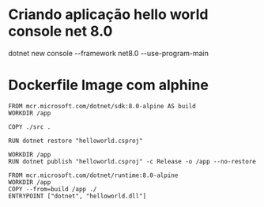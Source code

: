 # Criando aplicação hello world console net 8.0

dotnet new console --framework net8.0 --use-program-main

# Dockerfile Image com alphine

```
FROM mcr.microsoft.com/dotnet/sdk:8.0-alpine AS build
WORKDIR /app

COPY ./src .

RUN dotnet restore "helloworld.csproj"

WORKDIR /app
RUN dotnet publish "helloworld.csproj" -c Release -o /app --no-restore

FROM mcr.microsoft.com/dotnet/runtime:8.0-alpine
WORKDIR /app
COPY --from=build /app ./
ENTRYPOINT ["dotnet", "helloworld.dll"]
```
